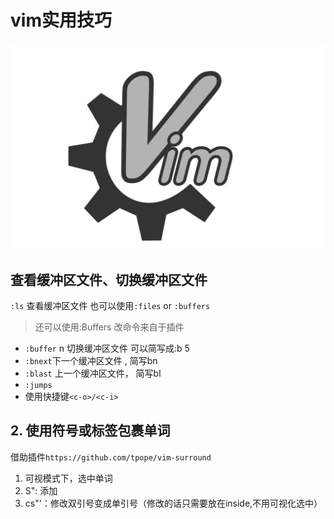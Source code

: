 # vim实用技巧

![](/assets/20190509131045.png)

## 查看缓冲区文件、切换缓冲区文件

`:ls` 查看缓冲区文件   也可以使用`:files` or `:buffers`

> 还可以使用:Buffers     改命令来自于插件

- `:buffer` n 切换缓冲区文件   可以简写成:b 5
- `:bnext`下一个缓冲区文件 , 简写bn
- `:blast` 上一个缓冲区文件， 简写bl
- `:jumps`
- 使用快捷键`<c-o>/<c-i>`


## 2. 使用符号或标签包裹单词

借助插件`https://github.com/tpope/vim-surround`

1. 可视模式下，选中单词 
2. S": 添加
3. cs"'：修改双引号变成单引号（修改的话只需要放在inside,不用可视化选中）







